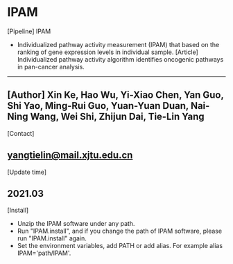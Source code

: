 # IPAM
[Pipeline]
IPAM
  - Individualized pathway activity measurement (IPAM) that based on the ranking of gene expression levels in individual sample.
[Article]
  Individualized pathway activity algorithm identifies oncogenic pathways in pan-cancer analysis.
-------------------------------------------------------------------------------------------------------------------------------
[Author]
  Xin Ke, Hao Wu, Yi-Xiao Chen, Yan Guo, Shi Yao, Ming-Rui Guo, Yuan-Yuan Duan, Nai-Ning Wang, Wei Shi, Zhijun Dai, Tie-Lin Yang
-------------------------------------------------------------------------------------------------------------------------------
[Contact]

  yangtielin@mail.xjtu.edu.cn
-------------------------------------------------------------------------------------------------------------------------------
[Update time]

  2021.03
-------------------------------------------------------------------------------------------------------------------------------
[Install]

  - Unzip the IPAM software under any path.
  - Run "IPAM.install", and if you change the path of IPAM software, please run "IPAM.install" again.
  - Set the environment variables, add PATH or add alias. For example alias IPAM='path/IPAM'.
